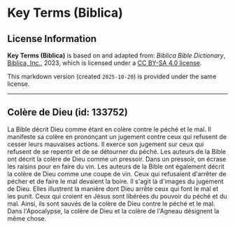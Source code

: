 # Key Terms (Biblica)

## License Information

**Key Terms (Biblica)** is based on and adapted from: _Biblica Bible Dictionary_, [Biblica, Inc.](https://www.biblica.com/), 2023, which is licensed under a [CC BY-SA 4.0 license](https://creativecommons.org/licenses/by-sa/4.0/legalcode.en).

This markdown version (created `2025-10-20`) is provided under the same license.



--------------------------------

## Colère de Dieu (id: 133752)

La Bible décrit Dieu comme étant en colère contre le péché et le mal. Il manifeste sa colère en prononçant un jugement contre ceux qui refusent de cesser leurs mauvaises actions. Il exerce son jugement sur ceux qui refusent de se repentir et de se détourner du péché. Les auteurs de la Bible ont décrit la colère de Dieu comme un pressoir. Dans un pressoir, on écrase les raisins pour en faire du vin. Les auteurs de la Bible ont également décrit la colère de Dieu comme une coupe de vin. Ceux qui refusaient d'arrêter de pécher et de faire le mal devaient la boire. Il s'agit là d'images du jugement de Dieu. Elles illustrent la manière dont Dieu arrête ceux qui font le mal et les punit. Ceux qui croient en Jésus sont libérées du pouvoir du péché et du mal. Ainsi, ils sont sauvés de la colère de Dieu contre le péché et le mal. Dans l'Apocalypse, la colère de Dieu et la colère de l'Agneau désignent la même chose.



